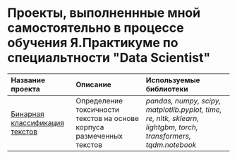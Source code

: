 # Проекты, выполненнные мной самостоятельно в процессе обучения Я.Практикуме по специальтности "Data Scientist"
| Название проекта | Описание | Используемые библиотеки | 
| :---------------------- | :---------------------- | :---------------------- |
| [Бинарная классификация текстов](big_cities_music) | Определение токсичности текстов на основе корпуса размеченных текстов| *pandas, numpy, scipy, matplotlib.pyplot, time, re, nltk, sklearn, lightgbm, torch, transformers, tqdm.notebook* |
